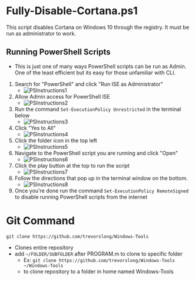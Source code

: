 # Fully-Disable-Cortana.ps1
This script disables Cortana on Windows 10 through the registry. It must be run as administrator to work.

## Running PowerShell Scripts
   * This is just one of many ways PowerShell scripts can be run as Admin. One of the least efficient but its easy for those unfamiliar with CLI.

   1. Search for "PowerShell" and click "Run ISE as Administrator"
      * ![PSInstructions1](https://raw.githubusercontent.com/DroTron/Windows-Tools/main/Screenshots/ise-1.PNG)
   2. Allow Admin access for PowerShell ISE
       * ![PSInstructions2](https://raw.githubusercontent.com/DroTron/Windows-Tools/main/Screenshots/ise-2.PNG)
   3. Run the command `Set-ExecutionPolicy Unrestricted` in the terminal below
       * ![PSInstructions3](https://raw.githubusercontent.com/DroTron/Windows-Tools/main/Screenshots/ise-3.PNG)
   4. Click "Yes to All"
       * ![PSInstructions4](https://raw.githubusercontent.com/DroTron/Windows-Tools/main/Screenshots/ise-4.PNG)
   5. Click the folder icon in the top left
       * ![PSInstructions5](https://raw.githubusercontent.com/DroTron/Windows-Tools/main/Screenshots/ise-5.PNG)
   6. Navigate to the PowerShell script you are running and click "Open"
       * ![PSInstructions6](https://raw.githubusercontent.com/DroTron/Windows-Tools/main/Screenshots/ise-6.PNG)
   7. Click the play button at the top to run the script
       * ![PSInstructions7](https://raw.githubusercontent.com/DroTron/Windows-Tools/main/Screenshots/ise-7.PNG)
   8. Follow the directions that pop up in the terminal window on the bottom.
       * ![PSInstructions8](https://raw.githubusercontent.com/DroTron/Windows-Tools/main/Screenshots/ise-8.PNG)
   9. Once you're done run the command `Set-ExecutionPolicy RemoteSigned` to disable running PowerShell scripts from the internet

 
# Git Command
`git clone https://github.com/trevorslong/Windows-Tools`
*  Clones entire repository
*  add `~/FOLDER/SUBFOLDER` after PROGRAM.m to clone to specific folder
   * Ex: `git clone https://github.com/trevorslong/Windows-Tools ~/Windows-Tools`
   * to clone repository to a folder in home named Windows-Tools
